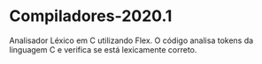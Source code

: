 # Compiladores-2020.1
Analisador Léxico em C utilizando Flex. O código analisa tokens da linguagem C e verifica se está lexicamente correto.
